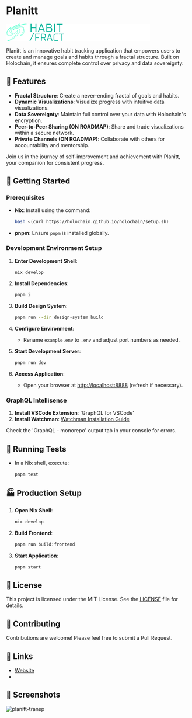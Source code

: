 # Planitt

![Planitt Logo](https://github.com/HabFract/monorepo/blob/main/ui/public/assets/logo-dark-transparent-horizontal.svg?raw=true)

Planitt is an innovative habit tracking application that empowers users to create and manage goals and habits through a fractal structure. Built on Holochain, it ensures complete control over privacy and data sovereignty.

## 🌟 Features

- **Fractal Structure**: Create a never-ending fractal of goals and habits.
- **Dynamic Visualizations**: Visualize progress with intuitive data visualizations.
- **Data Sovereignty**: Maintain full control over your data with Holochain's encryption.
- **Peer-to-Peer Sharing (ON ROADMAP)**: Share and trade visualizations within a secure network.
- **Private Channels (ON ROADMAP)**: Collaborate with others for accountability and mentorship.

Join us in the journey of self-improvement and achievement with Planitt, your companion for consistent progress.

## 🚀 Getting Started

### Prerequisites

- **Nix**: Install using the command:
  ```bash
  bash <(curl https://holochain.github.io/holochain/setup.sh)
  ```
- **pnpm**: Ensure `pnpm` is installed globally.

### Development Environment Setup

1. **Enter Development Shell**:
   ```bash
   nix develop
   ```

2. **Install Dependencies**:
   ```bash
   pnpm i
   ```

3. **Build Design System**:
   ```bash
   pnpm run --dir design-system build
   ```

4. **Configure Environment**:
   - Rename `example.env` to `.env` and adjust port numbers as needed.

5. **Start Development Server**:
   ```bash
   pnpm run dev
   ```

6. **Access Application**:
   - Open your browser at [http://localhost:8888](http://localhost:8888) (refresh if necessary).

### GraphQL Intellisense

1. **Install VSCode Extension**: 'GraphQL for VSCode'
2. **Install Watchman**: [Watchman Installation Guide](https://facebook.github.io/watchman/docs/install)

Check the 'GraphQL - monorepo' output tab in your console for errors.

## 🧪 Running Tests

- In a Nix shell, execute:
  ```bash
  pnpm test
  ```

## 🏭 Production Setup

1. **Open Nix Shell**:
   ```bash
   nix develop
   ```

2. **Build Frontend**:
   ```bash
   pnpm run build:frontend
   ```

3. **Start Application**:
   ```bash
   pnpm start
   ```

## 📄 License

This project is licensed under the MIT License. See the [LICENSE](LICENSE) file for details.

## 🤝 Contributing

Contributions are welcome! Please feel free to submit a Pull Request.

## 🔗 Links

- [Website](https://plannit.io)
- [Video Demo]: (https://streamable.com/pu04hz?src=player-page-share)

## 📸 Screenshots

![planitt-transp](https://github.com/user-attachments/assets/c1807428-6743-4986-9e36-e8dafe4e090c)
